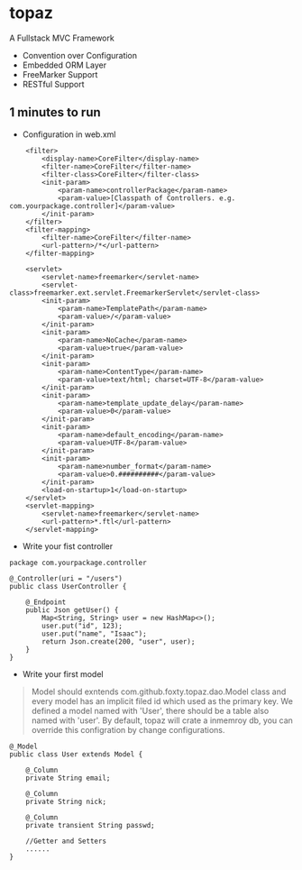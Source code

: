 # topaz

A Fullstack MVC Framework

- Convention over Configuration
- Embedded ORM Layer
- FreeMarker Support
- RESTful Support

## 1 minutes to run

- Configuration in web.xml
```
	<filter>
		<display-name>CoreFilter</display-name>
		<filter-name>CoreFilter</filter-name>
		<filter-class>CoreFilter</filter-class>		
		<init-param>
			<param-name>controllerPackage</param-name>
			<param-value>[Classpath of Controllers. e.g. com.yourpackage.controller]</param-value>
		</init-param>
	</filter>
	<filter-mapping>
		<filter-name>CoreFilter</filter-name>
		<url-pattern>/*</url-pattern>
	</filter-mapping>

	<servlet>
		<servlet-name>freemarker</servlet-name>
		<servlet-class>freemarker.ext.servlet.FreemarkerServlet</servlet-class>
		<init-param>
			<param-name>TemplatePath</param-name>
			<param-value>/</param-value>
		</init-param>
		<init-param>
			<param-name>NoCache</param-name>
			<param-value>true</param-value>
		</init-param>
		<init-param>
			<param-name>ContentType</param-name>
			<param-value>text/html; charset=UTF-8</param-value>
		</init-param>
		<init-param>
			<param-name>template_update_delay</param-name>
			<param-value>0</param-value>
		</init-param>
		<init-param>
			<param-name>default_encoding</param-name>
			<param-value>UTF-8</param-value>
		</init-param>
		<init-param>
			<param-name>number_format</param-name>
			<param-value>0.##########</param-value>
		</init-param>
		<load-on-startup>1</load-on-startup>
	</servlet>
	<servlet-mapping>
		<servlet-name>freemarker</servlet-name>
		<url-pattern>*.ftl</url-pattern>
	</servlet-mapping>
```

- Write your fist controller
```
package com.yourpackage.controller

@_Controller(uri = "/users")
public class UserController {

	@_Endpoint
	public Json getUser() {
		Map<String, String> user = new HashMap<>();
		user.put("id", 123);
		user.put("name", "Isaac");
		return Json.create(200, "user", user);
	}
}
```



- Write your first model
> Model should exntends com.github.foxty.topaz.dao.Model class and every model has an implicit filed id which used as the primary key.
> We defined a model named with 'User', there should be a table also named with 'user'. 
> By default, topaz will crate a inmemroy db, you can override this configration by change configurations.
```
@_Model
public class User extends Model {
	
	@_Column
	private String email;
	
	@_Column
	private String nick;
	
	@_Column
	private transient String passwd;
	
	//Getter and Setters
	......
}


```